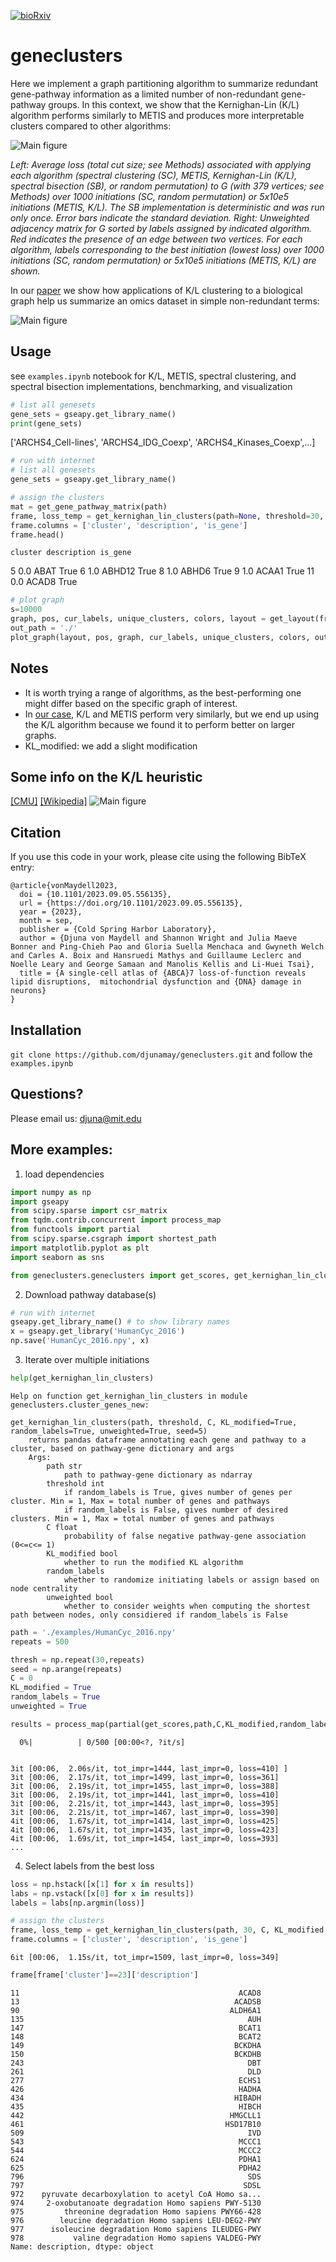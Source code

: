 [![bioRxiv](https://img.shields.io/badge/bioRxiv-202023.09.05-b31b1b.svg?style=flat-square)](https://www.biorxiv.org/content/10.1101/2023.09.05.556135v1)

# geneclusters

Here we implement a graph partitioning algorithm to summarize redundant gene-pathway information as a limited number of non-redundant gene-pathway groups. In this context, we show that the Kernighan-Lin (K/L) algorithm performs similarly to METIS and produces more interpretable clusters compared to other algorithms:

![Main figure](main.png)

*Left: Average loss (total cut size; see Methods) associated with applying each algorithm (spectral clustering (SC), METIS, Kernighan-Lin (K/L), spectral bisection (SB), or random permutation) to G (with 379 vertices; see Methods) over 1000 initiations (SC, random permutation) or 5x10e5 initiations (METIS, K/L). The SB implementation is deterministic and was run only once. Error bars indicate the standard deviation. Right: Unweighted adjacency matrix for G sorted by labels assigned by indicated algorithm. Red indicates the presence of an edge between two vertices. For each algorithm, labels corresponding to the best initiation (lowest loss) over 1000 initiations (SC, random permutation) or 5x10e5 initiations (METIS, K/L) are shown.* 

In our [paper](https://www.biorxiv.org/content/10.1101/2023.09.05.556135v1) we show how applications of K/L clustering to a biological graph help us summarize an omics dataset in simple non-redundant terms:

![Main figure](main2.png)


## Usage
see `examples.ipynb` notebook for K/L, METIS, spectral clustering, and spectral bisection implementations, benchmarking, and visualization 

```python
# list all genesets
gene_sets = gseapy.get_library_name()
print(gene_sets)
```

['ARCHS4_Cell-lines', 'ARCHS4_IDG_Coexp', 'ARCHS4_Kinases_Coexp',...]

```python
# run with internet
# list all genesets
gene_sets = gseapy.get_library_name()
```

```python
# assign the clusters
mat = get_gene_pathway_matrix(path)
frame, loss_temp = get_kernighan_lin_clusters(path=None, threshold=30, C=0, KL_modified=True, random_labels=True, unweighted=True, seed=5, no_progress=False, mat=mat)
frame.columns = ['cluster', 'description', 'is_gene']
frame.head()
```

	cluster	description	is_gene
5	0.0	ABAT	True
6	1.0	ABHD12	True
8	1.0	ABHD6	True
9	1.0	ACAA1	True
11	0.0	ACAD8	True

```python
# plot graph
s=10000
graph, pos, cur_labels, unique_clusters, colors, layout = get_layout(frame, mat.T, s, 15)
out_path = './'
plot_graph(layout, pos, graph, cur_labels, unique_clusters, colors, out_path)
```

## Notes
- It is worth trying a range of algorithms, as the best-performing one might differ based on the specific graph of interest.
- In [our case](https://www.biorxiv.org/content/10.1101/2023.09.05.556135v1), K/L and METIS perform very similarly, but we end up using the K/L algorithm because we found it to perform better on larger graphs.
- KL_modified: we add a slight modification 

## Some info on the K/L heuristic
[[CMU]](https://www.cs.cmu.edu/~ckingsf/bioinfo-lectures/kernlin.pdf)
[[Wikipedia]](https://en.wikipedia.org/wiki/Kernighan%E2%80%93Lin_algorithm)
![Main figure](main3.png)

## Citation
If you use this code in your work, please cite using the following BibTeX entry:
```
@article{vonMaydell2023,
  doi = {10.1101/2023.09.05.556135},
  url = {https://doi.org/10.1101/2023.09.05.556135},
  year = {2023},
  month = sep,
  publisher = {Cold Spring Harbor Laboratory},
  author = {Djuna von Maydell and Shannon Wright and Julia Maeve Bonner and Ping-Chieh Pao and Gloria Suella Menchaca and Gwyneth Welch and Carles A. Boix and Hansruedi Mathys and Guillaume Leclerc and Noelle Leary and George Samaan and Manolis Kellis and Li-Huei Tsai},
  title = {A single-cell atlas of {ABCA}7 loss-of-function reveals lipid disruptions,  mitochondrial dysfunction and {DNA} damage in neurons}
}
```
## Installation 
`git clone https://github.com/djunamay/geneclusters.git`
and follow the `examples.ipynb`

## Questions?
Please email us: djuna@mit.edu


## More examples:


1. load dependencies


```python
import numpy as np
import gseapy
from scipy.sparse import csr_matrix
from tqdm.contrib.concurrent import process_map
from functools import partial
from scipy.sparse.csgraph import shortest_path
import matplotlib.pyplot as plt
import seaborn as sns

from geneclusters.geneclusters import get_scores, get_kernighan_lin_clusters, get_gene_pathway_matrix, get_full_matrix_from_bipartite
```

2. Download pathway database(s)


```python
# run with internet
gseapy.get_library_name() # to show library names
x = gseapy.get_library('HumanCyc_2016')
np.save('HumanCyc_2016.npy', x)
```

3. Iterate over multiple initiations


```python
help(get_kernighan_lin_clusters)
```

    Help on function get_kernighan_lin_clusters in module geneclusters.cluster_genes_new:
    
    get_kernighan_lin_clusters(path, threshold, C, KL_modified=True, random_labels=True, unweighted=True, seed=5)
        returns pandas dataframe annotating each gene and pathway to a cluster, based on pathway-gene dictionary and args
        Args:
            path str
                path to pathway-gene dictionary as ndarray
            threshold int
                if random_labels is True, gives number of genes per cluster. Min = 1, Max = total number of genes and pathways
                if random_labels is False, gives number of desired clusters. Min = 1, Max = total number of genes and pathways
            C float
                probability of false negative pathway-gene association (0<=c<= 1)
            KL_modified bool
                whether to run the modified KL algorithm 
            random_labels
                whether to randomize initiating labels or assign based on node centrality
            unweighted bool
                whether to consider weights when computing the shortest path between nodes, only considiered if random_labels is False
    



```python
path = './examples/HumanCyc_2016.npy'
repeats = 500

thresh = np.repeat(30,repeats)
seed = np.arange(repeats)
C = 0
KL_modified = True
random_labels = True
unweighted = True

results = process_map(partial(get_scores,path,C,KL_modified,random_labels,unweighted), seed, thresh)

```


      0%|          | 0/500 [00:00<?, ?it/s]


    3it [00:06,  2.06s/it, tot_impr=1444, last_impr=0, loss=410] ] 
    3it [00:06,  2.17s/it, tot_impr=1499, last_impr=0, loss=361]   
    3it [00:06,  2.19s/it, tot_impr=1455, last_impr=0, loss=388] 
    3it [00:06,  2.19s/it, tot_impr=1441, last_impr=0, loss=410] 
    3it [00:06,  2.21s/it, tot_impr=1443, last_impr=0, loss=395] 
    3it [00:06,  2.21s/it, tot_impr=1467, last_impr=0, loss=390]  
    4it [00:06,  1.67s/it, tot_impr=1414, last_impr=0, loss=425]
    4it [00:06,  1.67s/it, tot_impr=1435, last_impr=0, loss=423]
    4it [00:06,  1.69s/it, tot_impr=1454, last_impr=0, loss=393]
    ...

4. Select labels from the best loss


```python
loss = np.hstack([x[1] for x in results])
labs = np.vstack([x[0] for x in results])
labels = labs[np.argmin(loss)]
```


```python
# assign the clusters
frame, loss_temp = get_kernighan_lin_clusters(path, 30, C, KL_modified, random_labels, unweighted, seed=seed[np.argmin(loss)])
frame.columns = ['cluster', 'description', 'is_gene']

```

    6it [00:06,  1.15s/it, tot_impr=1509, last_impr=0, loss=349]   



```python
frame[frame['cluster']==23]['description']
```




    11                                                 ACAD8
    13                                                ACADSB
    90                                               ALDH6A1
    135                                                  AUH
    147                                                BCAT1
    148                                                BCAT2
    149                                               BCKDHA
    150                                               BCKDHB
    243                                                  DBT
    261                                                  DLD
    277                                                ECHS1
    426                                                HADHA
    434                                               HIBADH
    435                                                HIBCH
    442                                              HMGCLL1
    461                                             HSD17B10
    509                                                  IVD
    543                                                MCCC1
    544                                                MCCC2
    624                                                PDHA1
    625                                                PDHA2
    796                                                  SDS
    797                                                 SDSL
    972    pyruvate decarboxylation to acetyl CoA Homo sa...
    974     2-oxobutanoate degradation Homo sapiens PWY-5130
    975         threonine degradation Homo sapiens PWY66-428
    976        leucine degradation Homo sapiens LEU-DEG2-PWY
    977      isoleucine degradation Homo sapiens ILEUDEG-PWY
    978           valine degradation Homo sapiens VALDEG-PWY
    Name: description, dtype: object


    

